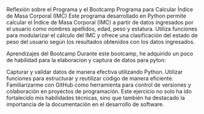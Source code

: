 Reflexión sobre el Programa y el Bootcamp
Programa para Calcular Índice de Masa Corporal (IMC)
Este programa desarrollado en Python permite calcular el Índice de Masa Corporal (IMC) a partir de datos ingresados por el usuario como nombres apellidos, edad, peso y estatura. Utiliza funciones para modularizar el cálculo del IMC y ofrece una clasificación del estado de peso del usuario según los resultados obtenidos con los datos ingresados.

Aprendizajes del Bootcamp
Durante este bootcamp, he adquirido un poco de habilidad para la elaboracion y captura de datos para pyton:

Capturar y validar datos de manera efectiva utilizando Python.
Utilizar funciones para estructurar y reutilizar código de manera eficiente.
Familiarizarme con GitHub como herramienta para control de versiones y colaboración en proyectos de programación.
Este ejercicio no solo ha ido fortalecido mis habilidades técnicas, sino que también ha destacado la importancia de la documentación en el desarrollo de software.
